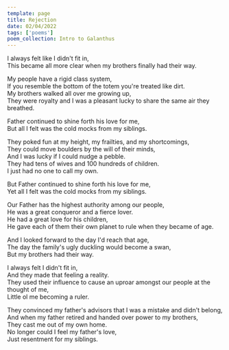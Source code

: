 ```yaml
---
template: page
title: Rejection
date: 02/04/2022
tags: ['poems']
poem_collection: Intro to Galanthus
---
```


I always felt like I didn't fit in,  
This became all more clear when my brothers finally had their way.  

My people have a rigid class system,  
If you resemble the bottom of the totem you're treated like dirt.  
My brothers walked all over me growing up,  
They were royalty and I was a pleasant lucky to share the same air they breathed.  

Father continued to shine forth his love for me,  
But all I felt was the cold mocks from my siblings.  

They poked fun at my height, my frailties, and my shortcomings,  
They could move boulders by the will of their minds,  
And I was lucky if I could nudge a pebble.  
They had tens of wives and 100 hundreds of children.  
I just had no one to call my own.  

But Father continued to shine forth his love for me,  
Yet all I felt was the cold mocks from my siblings.  

Our Father has the highest authority among our people,  
He was a great conqueror and a fierce lover.  
He had a great love for his children,  
He gave each of them their own planet to rule when they became of age.

And I looked forward to the day I'd reach that age,  
The day the family's ugly duckling would become a swan,  
But my brothers had their way.  

I always felt I didn't fit in,  
And they made that feeling a reality.  
They used their influence to cause an uproar amongst our people at the thought of me,  
Little ol me becoming a ruler.  

They convinced my father's advisors that I was a mistake and didn't belong,  
And when my father retired and handed over power to my brothers,  
They cast me out of my own home.  
No longer could I feel my father's love,  
Just resentment for my siblings.  